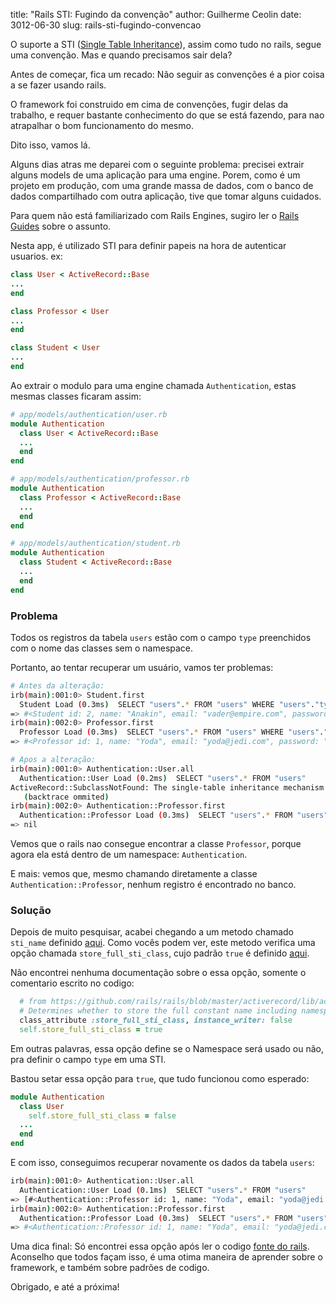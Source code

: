 title: "Rails STI: Fugindo da convenção"
author: Guilherme Ceolin
date: 3012-06-30
slug: rails-sti-fugindo-convencao


O suporte a STI ([Single Table Inheritance](http://http://en.wikipedia.org/wiki/Single_Table_Inheritance)), assim como tudo no rails, segue uma convenção. Mas e quando precisamos sair dela?

Antes de começar, fica um recado: Não seguir as convenções é a pior coisa a se fazer usando rails.

O framework foi construido em cima de convenções, fugir delas da trabalho, e requer bastante conhecimento do que se está fazendo, para nao atrapalhar o bom funcionamento do mesmo.

Dito isso, vamos lá.

Alguns dias atras me deparei com o seguinte problema: precisei extrair alguns models de uma aplicação para uma engine. Porem, como é um projeto em produção, com uma grande massa de dados, com o banco de dados compartilhado com outra aplicação, tive que tomar alguns cuidados.

Para quem não está familiarizado com Rails Engines, sugiro ler o [Rails Guides](http://edgeguides.rubyonrails.org/engines.html) sobre o assunto.

Nesta app, é utilizado STI para definir papeis na hora de autenticar usuarios. ex:

```ruby
class User < ActiveRecord::Base
...
end

class Professor < User
...
end

class Student < User
...
end
```

Ao extrair o modulo para uma engine chamada `Authentication`, estas mesmas classes ficaram assim:

```ruby
# app/models/authentication/user.rb
module Authentication
  class User < ActiveRecord::Base
  ...
  end
end

# app/models/authentication/professor.rb
module Authentication
  class Professor < ActiveRecord::Base
  ...
  end
end

# app/models/authentication/student.rb
module Authentication
  class Student < ActiveRecord::Base
  ...
  end
end
```

### Problema

Todos os registros da tabela `users` estão com o campo `type` preenchidos com o nome das classes sem o namespace.

Portanto, ao tentar recuperar um usuário, vamos ter problemas:

```bash
# Antes da alteração:
irb(main):001:0> Student.first
  Student Load (0.3ms)  SELECT "users".* FROM "users" WHERE "users"."type" IN ('Student') LIMIT 1
=> #<Student id: 2, name: "Anakin", email: "vader@empire.com", password: "[SECRET]", type: "Student">
irb(main):002:0> Professor.first
  Professor Load (0.3ms)  SELECT "users".* FROM "users" WHERE "users"."type" IN ('Professor') LIMIT 1
=> #<Professor id: 1, name: "Yoda", email: "yoda@jedi.com", password: "[SECRET]", type: "Professor">

# Apos a alteração:
irb(main):001:0> Authentication::User.all
  Authentication::User Load (0.2ms)  SELECT "users".* FROM "users"
ActiveRecord::SubclassNotFound: The single-table inheritance mechanism failed to locate the subclass: 'Professor'. This error is raised because the column 'type' is reserved for storing the class in case of inheritance. Please rename this column if you didn`t intend it to be used for storing the inheritance class or overwrite Authentication::User.inheritance_column to use another column for that information.
   (backtrace ommited)
irb(main):002:0> Authentication::Professor.first
  Authentication::Professor Load (0.3ms)  SELECT "users".* FROM "users" WHERE "users"."type" IN ('Authentication::Professor') LIMIT 1
=> nil
```

Vemos que o rails nao consegue encontrar a classe `Professor`, porque agora ela está dentro de um namespace: `Authentication`.

E mais: vemos que, mesmo chamando diretamente a classe `Authentication::Professor`, nenhum registro é encontrado no banco.

### Solução

Depois de muito pesquisar, acabei chegando a um metodo chamado `sti_name` definido [aqui](https://github.com/rails/rails/blob/master/activerecord/lib/active_record/inheritance.rb#L97-L99). Como vocês podem ver, este metodo verifica uma opção chamada `store_full_sti_class`, cujo padrão `true` é definido [aqui](https://github.com/rails/rails/blob/master/activerecord/lib/active_record/inheritance.rb#L8-L10).

Não encontrei nenhuma documentação sobre o essa opção, somente o comentario escrito no codigo:

```ruby
  # from https://github.com/rails/rails/blob/master/activerecord/lib/active_record/inheritance.rb
  # Determines whether to store the full constant name including namespace when using STI.
  class_attribute :store_full_sti_class, instance_writer: false
  self.store_full_sti_class = true
```

Em outras palavras, essa opção define se o Namespace será usado ou não, pra definir o campo `type` em uma STI.

Bastou setar essa opção para `true`, que tudo funcionou como esperado:

```ruby
module Authentication
  class User
    self.store_full_sti_class = false
  ...
  end
end
```
E com isso, conseguimos recuperar novamente os dados da tabela `users`:

```bash
irb(main):001:0> Authentication::User.all
  Authentication::User Load (0.1ms)  SELECT "users".* FROM "users"
=> [#<Authentication::Professor id: 1, name: "Yoda", email: "yoda@jedi.com", password: "[SECRET]", type: "Professor">, #<Authentication::Student id: 2, name: "Anakin", email: "vader@empire.com", password: "[SECRET]", type: "Student"]
irb(main):002:0> Authentication::Professor.first
  Authentication::Professor Load (0.3ms)  SELECT "users".* FROM "users" WHERE "users"."type" IN ('Professor') LIMIT 1
=> #<Authentication::Professor id: 1, name: "Yoda", email: "yoda@jedi.com", password: "[SECRET]", type: "Professor">
```

Uma dica final: Só encontrei essa opção após ler o codigo [fonte do rails](https://github.com/rails/rails). Aconselho que todos façam isso, é uma otima maneira de aprender sobre o framework, e também sobre padrões de codigo.

Obrigado, e até a próxima!
